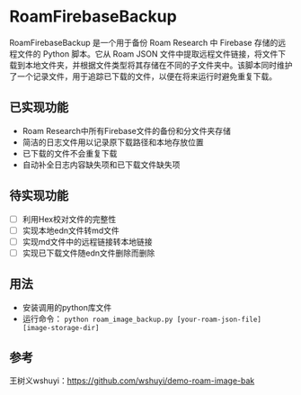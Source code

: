 # RoamFirebaseBackup
RoamFirebaseBackup 是一个用于备份 Roam Research 中 Firebase 存储的远程文件的 Python 脚本。它从 Roam JSON 文件中提取远程文件链接，将文件下载到本地文件夹，并根据文件类型将其存储在不同的子文件夹中。该脚本同时维护了一个记录文件，用于追踪已下载的文件，以便在将来运行时避免重复下载。

## 已实现功能
- Roam Research中所有Firebase文件的备份和分文件夹存储
- 简洁的日志文件用以记录原下载路径和本地存放位置
- 已下载的文件不会重复下载
- 自动补全日志内容缺失项和已下载文件缺失项

## 待实现功能
- [ ] 利用Hex校对文件的完整性
- [ ] 实现本地edn文件转md文件
- [ ] 实现md文件中的远程链接转本地链接
- [ ] 实现已下载文件随edn文件删除而删除

## 用法
- 安装调用的python库文件
- 运行命令： `python roam_image_backup.py [your-roam-json-file] [image-storage-dir]`

## 参考
王树义wshuyi：https://github.com/wshuyi/demo-roam-image-bak
